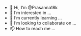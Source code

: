 - 👋 Hi, I’m @Prasanna18k
- 👀 I’m interested in ...
- 🌱 I’m currently learning ...
- 💞️ I’m looking to collaborate on ...
- 📫 How to reach me ...

<!---
Prasanna18k/Prasanna18k is a ✨ special ✨ repository because its `README.md` (this file) appears on your GitHub profile.
You can click the Preview link to take a look at your changes.
--->
